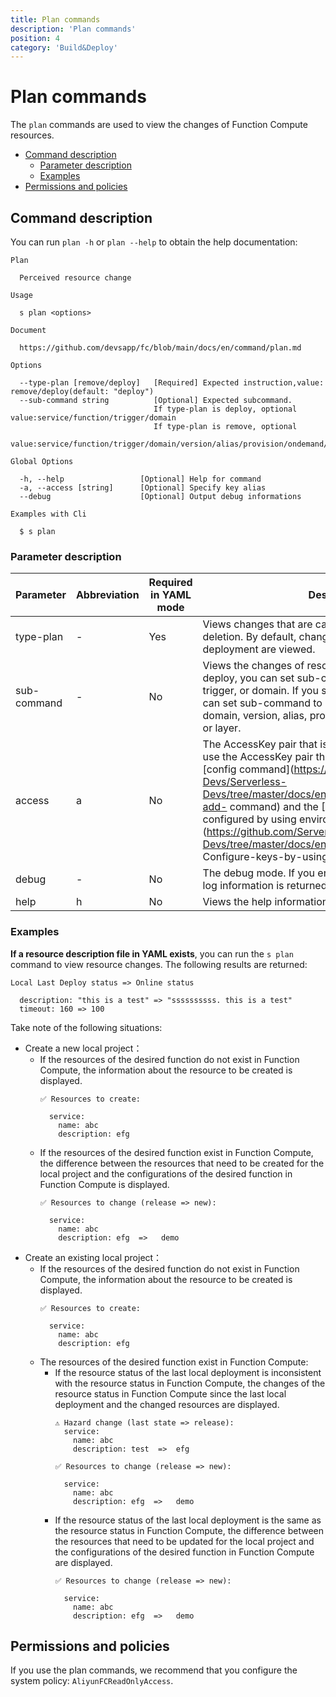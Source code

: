 ```yaml
---
title: Plan commands
description: 'Plan commands'
position: 4
category: 'Build&Deploy'
---
```

# Plan commands

The `plan` commands are used to view the changes of Function Compute resources. 

- [Command description](#Command-description)
  - [Parameter description](#Parameter-description)
  - [Examples](#Examples)
- [Permissions and policies](#Permissions-and-policies)

## Command description

You can run `plan -h` or `plan --help` to obtain the help documentation:

```shell script
Plan

  Perceived resource change

Usage

  s plan <options>  
                            
Document
  
  https://github.com/devsapp/fc/blob/main/docs/en/command/plan.md    

Options

  --type-plan [remove/deploy]   [Required] Expected instruction,value: remove/deploy(default: "deploy")               
  --sub-command string          [Optional] Expected subcommand.                                                       
                                If type-plan is deploy, optional value:service/function/trigger/domain                
                                If type-plan is remove, optional                                                      
                                value:service/function/trigger/domain/version/alias/provision/ondemand/onDemand/layer

Global Options

  -h, --help                 [Optional] Help for command    
  -a, --access [string]      [Optional] Specify key alias             
  --debug                    [Optional] Output debug informations        

Examples with Cli

  $ s plan              
```

### Parameter description
 
| Parameter | Abbreviation | Required in YAML mode | Description | 
| ---------- | -------- | -------------- | ------------------------------------------------------------ | 
| type-plan | - | Yes | Views changes that are caused by deployment or deletion. By default, changes that are caused by deployment are viewed. | 
| sub-command | - | No | Views the changes of resources. If you set type-plan to deploy, you can set sub-command to service, function, trigger, or domain. If you set type-plan to remove, you can set sub-command to service, function, trigger, domain, version, alias, provision, ondemand, onDemand, or layer. | 
| access | a | No | The AccessKey pair that is used in the request. You can use the AccessKey pair that is configured by running the [config command](https://github.com/Serverless-Devs/Serverless-Devs/tree/master/docs/en/command/config.md#config-add- command) and the [AccessKey pair that is configured by using environment variables](https://github.com/Serverless-Devs/Serverless-Devs/tree/master/docs/en/command/config.md# Configure-keys-by-using-environment-variables). | 
| debug | - | No | The debug mode. If you enable the `debug` mode, more log information is returned. | 
| help | h | No | Views the help information. | 
 
### Examples

**If a resource description file in YAML exists**, you can run the `s plan` command to view resource changes. The following results are returned: 

```text
Local Last Deploy status => Online status

  description: "this is a test" => "ssssssssss. this is a test"
  timeout: 160 => 100
```

Take note of the following situations:

- Create a new local project：
    - If the resources of the desired function do not exist in Function Compute, the information about the resource to be created is displayed.
      ```shell script
      ✅ Resources to create:
      
        service:
          name: abc
          description: efg
      ```
    - If the resources of the desired function exist in Function Compute, the difference between the resources that need to be created for the local project and the configurations of the desired function in Function Compute is displayed. 
      ```shell script
      ✅ Resources to change (release => new):
        
        service:
          name: abc
          description: efg  =>   demo
      ```
- Create an existing local project：
    - If the resources of the desired function do not exist in Function Compute, the information about the resource to be created is displayed.
      ```shell script
      ✅ Resources to create:
      
        service:
          name: abc
          description: efg
      ```
    - The resources of the desired function exist in Function Compute:
        - If the resource status of the last local deployment is inconsistent with the resource status in Function Compute, the changes of the resource status in Function Compute since the last local deployment and the changed resources are displayed. 
          ```shell script
          ⚠️ Hazard change (last state => release):
            service:
              name: abc
              description: test  =>  efg
          
          ✅ Resources to change (release => new):
            
            service:
              name: abc
              description: efg  =>   demo
          ```
        - If the resource status of the last local deployment is the same as the resource status in Function Compute, the difference between the resources that need to be updated for the local project and the configurations of the desired function in Function Compute are displayed.
          ```shell script
          ✅ Resources to change (release => new):
            
            service:
              name: abc
              description: efg  =>   demo
          ```

## Permissions and policies

If you use the plan commands, we recommend that you configure the system policy: `AliyunFCReadOnlyAccess`.
